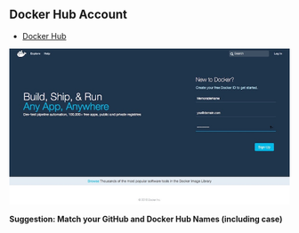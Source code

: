 
## Docker Hub Account

* [Docker Hub](https://hub.docker.com)

![Docker Hub](images/docker_newaccount.jpg)

**Suggestion: Match your GitHub and Docker Hub Names (including case)**

